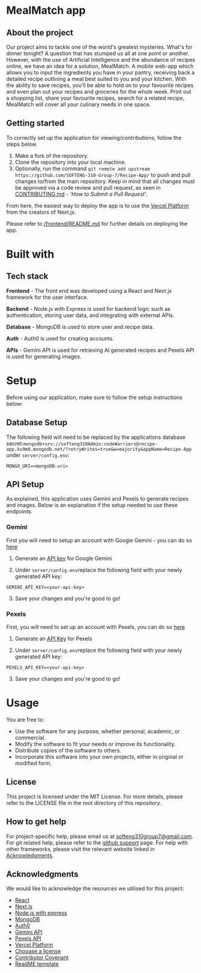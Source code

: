 # MealMatch app
## About the project

Our project aims to tackle one of the world's greatest mysteries. What's for dinner tonight? A question that has stumped us all at one point or another. However, with the use of Artificial Intelligence and the abundance of recipes online, we have an idea for a solution, MealMatch. A mobile web-app which allows you to input the ingredients you have in your pantry, receiving back a detailed recipe outlining a meal best suited to you and your kitchen. With the ability to save recipes, you’ll be able to hold on to your favourite recipes and even plan out your recipes and groceries for the whole week. Print out a shopping list, share your favourite recipes, search for a related recipe, MealMatch will cover all your culinary needs in one space.


## Getting started

To correctly set up the application for viewing/contributions, follow the steps below.

1. Make a fork of the repository.
2. Clone the repository into your local machine.
3. Optionally, run the command `git remote add upstream https://github.com/SOFTENG-310-Group-7/Recipe-App/` to push and pull changes to/from the main repository. Keep in mind that all changes must be approved via a code review and pull request, as seen in [CONTRIBUTING.md](CONTRIBUTING.md) - *'How to Submit a Pull Request'*.

From here, the easiest way to deploy the app is to use the [Vercel Platform](https://vercel.com/new?utm_medium=default-template&filter=next.js&utm_source=create-next-app&utm_campaign=create-next-app-readme) from the creators of Next.js.

Please refer to [/frontend/README.md](/frontend/README.md) for further details on deploying the app.

# Built with

## Tech stack

**Frontend** - The front end was developed using a React and Next.js framework for the user interface.

**Backend** - Node.js with Express is used for backend logic such as authentication, storing user
data, and integrating with external APIs.

**Database** - MongoDB is used to store user and recipe data.

**Auth** - Auth0 is used for creating accounts.

**APIs** - Gemini API is used for retrieving AI generated recipes and Pexels API is used for generating images.

# Setup
Before using our application, make sure to follow the setup instructions below:

## Database Setup
The following field will need to be replaced by the applications database secret:`mongodb+srv://softeng310Admin:codeWarriors@recipe-app.ks9m0.mongodb.net/?retryWrites=true&w=majority&appName=Recipe-App` under `server/config.env`:
```
MONGO_URI=<mongoDB-uri>
```

## API Setup

As explained, this application uses Gemini and Pexels to generate recipes and images. Below is an explanation if the setup needed to use these endpoints.

### Gemini
First you will need to setup an account with Google Gemini - you can do so [here](https://gemini.google.com/app)

1. Generate an [API key](https://ai.google.dev/gemini-api/docs/api-key) for Google Gemini

2. Under `server/config.env`replace the following field with your newly generated API key:
```
GEMINI_API_KEY=<your-api-key>
```
3. Save your changes and you're good to go!

### Pexels
First, you will need to set up an account with Pexels, you can do so [here](https://www.pexels.com/upload/)

1. Generate an [API Key](https://www.pexels.com/api/) for Pexels

2. Under `server/config.env`replace the following field with your newly generated API key:
```
PEXELS_API_KEY=<your-api-key>
```
3. Save your changes and you're good to go!

# Usage

You are free to:
* Use the software for any purpose, whether personal, academic, or commercial.
* Modify the software to fit your needs or improve its functionality.
* Distribute copies of the software to others.
* Incorporate this software into your own projects, either in original or modified form.

## License

This project is licensed under the MIT License. For more details, please refer to the LICENSE file in the root directory of this repository.

## How to get help

For project-specific help, please email us at [softeng310group7@gmail.com](https://mail.google.com/mail/u/0/#inbox?compose=GTvVlcSDbhDtHkcglzPlSkQPbjKvpHgGKKKrHSMVnGrLPcptXFXRzSNbfTRwZMPmBKFQtpxBtzwpg). For git related help, please refer to the [github support](https://support.github.com/) 
page. For help with other frameworks, please visit the relevant website linked in [Acknowledgments](#acknowledgmenets).

## Acknowledgments
We would like to acknowledge the resources we utilised for this project:

- [React](https://react.dev/)
- [Next.js](https://nextjs.org/)
- [Node.js with express](https://expressjs.com/)
- [MongoDB](https://www.mongodb.com/)
- [Auth0](https://auth0.com/)
- [Gemini API](https://ai.google.dev/)
- [Pexels API](https://www.pexels.com/api/)
- [Vercel Platform](https://vercel.com/)
- [Chooase a license](https://choosealicense.com/)
- [Contributor Covenant](https://www.contributor-covenant.org)
- [ReadME template](https://github.com/othneildrew/Best-README-Template)
